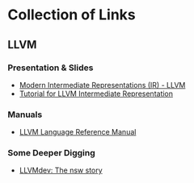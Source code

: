 # Collection of Links

## LLVM
### Presentation & Slides
* [Modern Intermediate Representations (IR) - LLVM](https://llvm.org/devmtg/2017-06/1-Davis-Chisnall-LLVM-2017.pdf)
* [Tutorial for LLVM Intermediate Representation](http://swtv.kaist.ac.kr/courses/cs453-fall14/lec10-llvm-ir.pptx)

### Manuals
* [LLVM Language Reference Manual](https://llvm.org/docs/LangRef.html)

### Some Deeper Digging
* [LLVMdev: The nsw story](https://lists.llvm.org/pipermail/llvm-dev/2011-November/045735.html)


